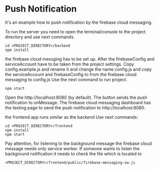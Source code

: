 # Push Notification

It's an example how to push notification by the firebase cloud messaging.

To run the server you need to open the terminal/console to the project directory 
and use next commands.

```
cd <PROJECT_DIRECTORY>/backend
npm install
```

the firebase cloud messging has to be set up.
After the firebaseConfig and serviceAccount have to be taken from the project settings.
Copy config.example.js and rename it and change the name config.js
and copy the serviceAccount and firebaseConfig to from the firebase cloud messaging to config.js
Use the next command to run project.

```
npm start
```

Open the http://localhost:8080 (by default).
The button sends the push notification to onMessage.
The firebase cloud messaging dashboard has the testing page to send the push notification to http://localhost:8080.

the frontend app runs similar as the backend
Use next commands:

```
cd <PROJECT_DIRECTORY>/frontend
npm install
npm start
```

Pay attention, for listening to the background message the firebase cloud message needs only service worker.
If someone wants to listen the background notification it needs to check the file which is located to

```
<PROJECT_DIRECTORY>/frontend/public/firebase-messaging-sw.js
```